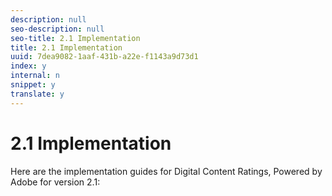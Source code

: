 ```yaml
---
description: null
seo-description: null
seo-title: 2.1 Implementation
title: 2.1 Implementation
uuid: 7dea9082-1aaf-431b-a22e-f1143a9d73d1
index: y
internal: n
snippet: y
translate: y
---
```


# 2.1 Implementation

Here are the implementation guides for Digital Content Ratings, Powered by Adobe for version 2.1: 
